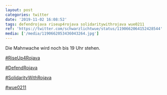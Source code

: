 ```yaml
---
layout: post
categories: twitter
date: '2019-11-02 16:08:52'
tags: defendrojava riseup4rojava solidaritywithrojava wue0211
ref: 'https://twitter.com/schwarzlichtwue/status/1190662064152428544'
media: ['/media/1190662053436043264.jpg']
---
```

Die Mahnwache wird noch bis 19 Uhr stehen.



[#RiseUp4Rojava](/t/riseup4rojava)

[#DefendRojava](/t/defendrojava)

[#SolidarityWithRojava](/t/solidaritywithrojava)

[#wue0211](/t/wue0211) 